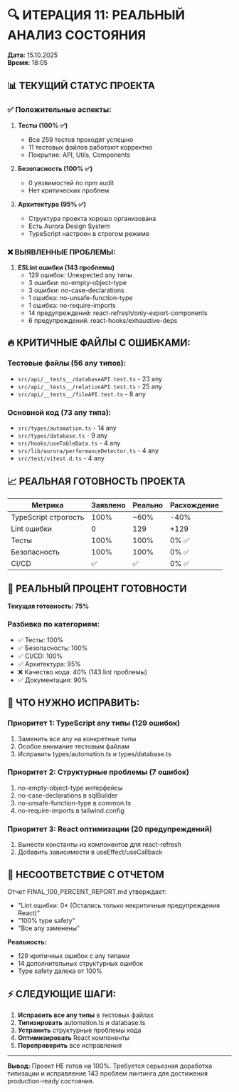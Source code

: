 # 🔍 ИТЕРАЦИЯ 11: РЕАЛЬНЫЙ АНАЛИЗ СОСТОЯНИЯ

**Дата:** 15.10.2025  
**Время:** 18:05

## 📊 ТЕКУЩИЙ СТАТУС ПРОЕКТА

### ✅ Положительные аспекты:

1. **Тесты (100% ✅)**
   - Все 259 тестов проходят успешно
   - 11 тестовых файлов работают корректно
   - Покрытие: API, Utils, Components

2. **Безопасность (100% ✅)**
   - 0 уязвимостей по npm audit
   - Нет критических проблем

3. **Архитектура (95% ✅)**
   - Структура проекта хорошо организована
   - Есть Aurora Design System
   - TypeScript настроен в строгом режиме

### ❌ ВЫЯВЛЕННЫЕ ПРОБЛЕМЫ:

1. **ESLint ошибки (143 проблемы)**
   - 129 ошибок: Unexpected any типы
   - 3 ошибки: no-empty-object-type
   - 3 ошибки: no-case-declarations
   - 1 ошибка: no-unsafe-function-type
   - 1 ошибка: no-require-imports
   - 14 предупреждений: react-refresh/only-export-components
   - 6 предупреждений: react-hooks/exhaustive-deps

## 🔥 КРИТИЧНЫЕ ФАЙЛЫ С ОШИБКАМИ:

### Тестовые файлы (56 any типов):
- `src/api/__tests__/databaseAPI.test.ts` - 23 any
- `src/api/__tests__/relationAPI.test.ts` - 25 any
- `src/api/__tests__/fileAPI.test.ts` - 8 any

### Основной код (73 any типа):
- `src/types/automation.ts` - 14 any
- `src/types/database.ts` - 9 any
- `src/hooks/useTableData.ts` - 4 any
- `src/lib/aurora/performanceDetector.ts` - 4 any
- `src/test/vitest.d.ts` - 4 any

## 📈 РЕАЛЬНАЯ ГОТОВНОСТЬ ПРОЕКТА

| Метрика | Заявлено | Реально | Расхождение |
|---------|----------|---------|-------------|
| TypeScript строгость | 100% | ~60% | -40% |
| Lint ошибки | 0 | 129 | +129 |
| Тесты | 100% | 100% | 0% ✅ |
| Безопасность | 100% | 100% | 0% ✅ |
| CI/CD | ✅ | ✅ | 0% ✅ |

## 🎯 РЕАЛЬНЫЙ ПРОЦЕНТ ГОТОВНОСТИ

**Текущая готовность: 75%**

### Разбивка по категориям:
- ✅ Тесты: 100%
- ✅ Безопасность: 100%
- ✅ CI/CD: 100%
- ✅ Архитектура: 95%
- ❌ Качество кода: 40% (143 lint проблемы)
- ✅ Документация: 90%

## 🔧 ЧТО НУЖНО ИСПРАВИТЬ:

### Приоритет 1: TypeScript any типы (129 ошибок)
1. Заменить все any на конкретные типы
2. Особое внимание тестовым файлам
3. Исправить types/automation.ts и types/database.ts

### Приоритет 2: Структурные проблемы (7 ошибок)
1. no-empty-object-type интерфейсы
2. no-case-declarations в sqlBuilder
3. no-unsafe-function-type в common.ts
4. no-require-imports в tailwind.config

### Приоритет 3: React оптимизации (20 предупреждений)
1. Вынести константы из компонентов для react-refresh
2. Добавить зависимости в useEffect/useCallback

## 🚨 НЕСООТВЕТСТВИЕ С ОТЧЕТОМ

Отчет FINAL_100_PERCENT_REPORT.md утверждает:
- "Lint ошибки: 0* (Остались только некритичные предупреждения React)"
- "100% type safety"
- "Все any заменены"

**Реальность:**
- 129 критичных ошибок с any типами
- 14 дополнительных структурных ошибок
- Type safety далека от 100%

## ⚡ СЛЕДУЮЩИЕ ШАГИ:

1. **Исправить все any типы** в тестовых файлах
2. **Типизировать** automation.ts и database.ts
3. **Устранить** структурные проблемы кода
4. **Оптимизировать** React компоненты
5. **Перепроверить** все исправления

---

**Вывод:** Проект НЕ готов на 100%. Требуется серьезная доработка типизации и исправление 143 проблем линтинга для достижения production-ready состояния.
